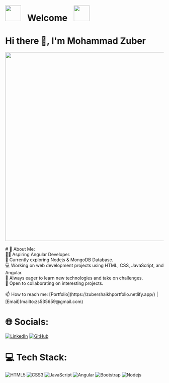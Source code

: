 

# <img src="https://user-images.githubusercontent.com/74038190/213844263-a8897a51-32f4-4b3b-b5c2-e1528b89f6f3.png" width="50px" /> &nbsp; Welcome  &nbsp; <img src="https://user-images.githubusercontent.com/74038190/213844263-a8897a51-32f4-4b3b-b5c2-e1528b89f6f3.png" width="50px" />

# Hi there 👋, I'm Mohammad Zuber 
<img src="https://github.com/Anmol-Baranwal/Cool-GIFs-For-GitHub/assets/74038190/80728820-e06b-4f96-9c9e-9df46f0cc0a5" width="600">
<br><br>
# 💫 About Me:<br>
👨‍💻 Aspiring Angular Developer.<br>🌱 Currently exploring Nodejs & MongoDB Database.<br>💻 Working on web development projects using HTML, CSS, JavaScript, and Angular.<br>🚀 Always eager to learn new technologies and take on challenges.<br>🤝 Open to collaborating on interesting projects.<br>
<br>📫 How to reach me: [Portfolio](https://zubershaikhportfolio.netlify.app/) | [Email](mailto:zs535659@gmail.com)

# 🌐 Socials:
[![LinkedIn](https://img.shields.io/badge/LinkedIn-blue?style=flat&logo=linkedin)](https://www.linkedin.com/in/mohammad-zuber-bb8936248?utm_source=share&utm_campaign=share_via&utm_content=profile&utm_medium=android_app/) [![GitHub](https://img.shields.io/badge/GitHub-grey?style=flat&logo=github)](https://github.com/Zuber7489)

# 💻 Tech Stack:
![HTML5](https://img.shields.io/badge/html5-%23E34F26.svg?style=flat&logo=html5&logoColor=white) ![CSS3](https://img.shields.io/badge/css3-%231572B6.svg?style=flat&logo=css3&logoColor=white) ![JavaScript](https://img.shields.io/badge/javascript-%23323330.svg?style=flat&logo=javascript&logoColor=%23F7DF1E) ![Angular](https://img.shields.io/badge/angular-%2320232a.svg?style=flat&logo=angular&logoColor=%2361DAFB) ![Bootstrap](https://img.shields.io/badge/bootstrap-%23563D7C.svg?style=flat&logo=bootstrap&logoColor=white) ![Nodejs](https://img.shields.io/badge/nodejs-%23563D7C.svg?style=flat&logo=nodejs&logoColor=white)


